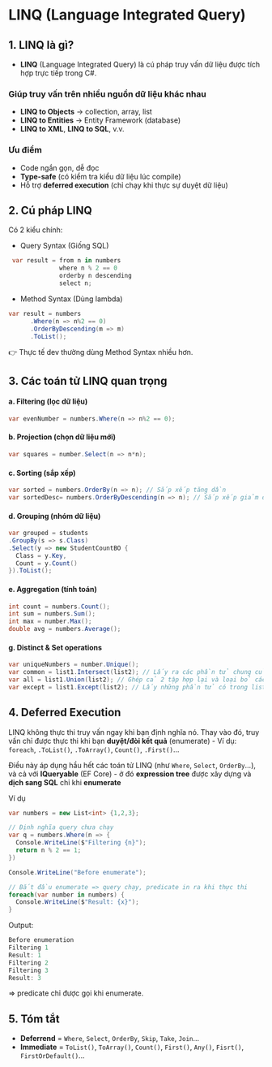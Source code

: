 # LINQ (Language Integrated Query)

## 1. LINQ là gì?

- **LINQ** (Language Integrated Query) là cú pháp truy vấn dữ liệu được tích hợp trực tiếp trong C#.

### Giúp truy vấn trên nhiều nguồn dữ liệu khác nhau

- **LINQ to Objects** → collection, array, list
- **LINQ to Entities** → Entity Framework (database)
- **LINQ to XML**, **LINQ to SQL**, v.v.

### Ưu điểm

- Code ngắn gọn, dễ đọc
- **Type-safe** (có kiểm tra kiểu dữ liệu lúc compile)
- Hỗ trợ **deferred execution** (chỉ chạy khi thực sự duyệt dữ liệu)

## 2. Cú pháp LINQ

Có 2 kiểu chính:

- Query Syntax (Giống SQL)

```csharp
 var result = from n in numbers
              where n % 2 == 0
              orderby n descending
              select n;
```

- Method Syntax (Dùng lambda)

```csharp
var result = numbers
      .Where(n => n%2 == 0)
      .OrderByDescending(m => m)
      .ToList();
```

👉 Thực tế dev thường dùng Method Syntax nhiều hơn.

## 3. Các toán tử LINQ quan trọng

#### a. Filtering (lọc dữ liệu)

```csharp
var evenNumber = numbers.Where(n => n%2 == 0);
```

#### b. Projection (chọn dữ liệu mới)

```csharp
var squares = number.Select(n => n*n);
```

#### c. Sorting (sắp xếp)

```csharp
var sorted = numbers.OrderBy(n => n); // Sắp xếp tăng dần
var sortedDesc= numbers.OrderByDescending(n => n); // Sắp xếp giảm dần
```

#### d. Grouping (nhóm dữ liệu)

```csharp
var grouped = students
.GroupBy(s => s.Class)
.Select(y => new StudentCountBO {
  Class = y.Key,
  Count = y.Count()
}).ToList();
```

#### e. Aggregation (tính toán)

```csharp
int count = numbers.Count();
int sum = numbers.Sum();
int max = number.Max();
double avg = numbers.Average();
```

#### g. Distinct & Set operations

```csharp
var uniqueNumbers = number.Unique();
var common = list1.Intersect(list2); // Lấy ra các phần tử chung của 2 list (Giao của 2 tập hợp).
var all = list1.Union(list2); // Ghép cả 2 tập hợp lại và loại bỏ các phần tử trùng (Hợp của 2 tập hợp).
var except = list1.Except(list2); // Lấy những phần tử có trong list1 mà không có trong list2 (Hiệu của 2 tập hợp).
```

## 4. Deferred Execution

LINQ không thực thi truy vấn ngay khi bạn định nghĩa nó. Thay vào đó, truy vấn chỉ được thực thi khi bạn **duyệt/đòi kết quả** (enumerate) - Ví dụ: `foreach`, `.ToList()`, `.ToArray()`, `Count()`, `.First()`...

Điều này áp dụng hầu hết các toán tử LINQ (như `Where`, `Select`, `OrderBy`...), và cả với **IQueryable** (EF Core) - ở đó **expression tree** được xây dựng và **dịch sang SQL** chỉ khi **enumerate**

Ví dụ

```csharp
var numbers = new List<int> {1,2,3};

// Định nghĩa query chưa chạy
var q = numbers.Where(n => {
  Console.WriteLine($"Filtering {n}");
  return n % 2 == 1;
})

Console.WriteLine("Before enumerate");

// Bắt đầu enumerate => query chạy, predicate in ra khi thực thi
foreach(var number in numbers) {
  Console.WriteLine($"Result: {x}");
}

```

Output:

```csharp
Before enumeration
Filtering 1
Result: 1
Filtering 2
Filtering 3
Result: 3
```

=> predicate chỉ được gọi khi enumerate.

## 5. Tóm tắt

- **Deferrend** = `Where`, `Select`, `OrderBy`, `Skip`, `Take`, `Join`...
- **Immediate** = `ToList()`, `ToArray()`, `Count()`, `First()`, `Any()`, `Fisrt()`, `FirstOrDefault()`...
